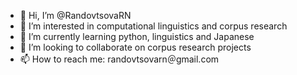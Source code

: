 - 👋 Hi, I’m @RandovtsovaRN
- 👀 I’m interested in computational linguistics and corpus research
- 🌱 I’m currently learning python, linguistics and Japanese
- 💞️ I’m looking to collaborate on corpus research projects
- 📫 How to reach me: randovtsovarn＠gmail.com

<!---
RandovtsovaRN/RandovtsovaRN is a ✨ special ✨ repository because its `README.md` (this file) appears on your GitHub profile.
You can click the Preview link to take a look at your changes.
--->
